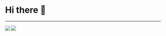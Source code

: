 <!--
**matheusaf/matheusaf** is a ✨ _special_ ✨ repository because its `README.md` (this file) appears on your GitHub profile.
-->

# Hi there 👋


<!-- - 🔭 I’m currently working on ...
- 🌱 I’m currently learning ...
- 👯 I’m looking to collaborate on ...
- 🤔 I’m looking for help with ...
- 💬 Ask me about ...
- 📫 How to reach me: ...
- 😄 Pronouns: ...
- ⚡ Fun fact: ... -->


<hr>

<div>
  <a href="https://github.com/anuraghazra/github-readme-stats">
    <img align="left" src="https://github-readme-stats.vercel.app/api?username=matheusaf&count_private=true&show_icons=true&theme=tokyonight"/>
  </a>

  <a href="https://github.com/anuraghazra/github-readme-stats">
    <img align="left" src="https://github-readme-stats.vercel.app/api/top-langs/?username=matheusaf&layout=compact&theme=tokyonight"/>
  </a>  
</div>



<!-- [![matheusaf's github stats](https://github-readme-stats.vercel.app/api?username=matheusaf&count_private=true&show_icons=true&theme=tokyonight)](https://github.com/anuraghazra/github-readme-stats) -->

<!-- [![Top Langs](https://github-readme-stats.vercel.app/api/top-langs/?username=matheusaf&layout=compact&theme=tokyonight)](https://github.com/anuraghazra/github-readme-stats) -->
